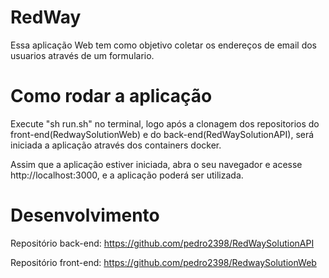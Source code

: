 # RedWay

Essa aplicação Web tem como objetivo coletar os endereços de email dos usuarios através de um formulario.

# Como rodar a aplicação
Execute "sh run.sh" no terminal, logo após a clonagem dos repositorios do front-end(RedwaySolutionWeb) e do back-end(RedWaySolutionAPI), será iniciada a aplicação através dos containers docker.

Assim que a aplicação estiver iniciada, abra o seu navegador e acesse http://localhost:3000, e a aplicação poderá ser utilizada.

# Desenvolvimento
Repositório back-end:
https://github.com/pedro2398/RedWaySolutionAPI

Repositório front-end:
https://github.com/pedro2398/RedwaySolutionWeb


